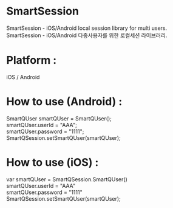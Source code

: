 # SmartSession

SmartSession - iOS/Android local session library for multi users.    
SmartSession - iOS/Android 다중사용자를 위한 로컬세션 라이브러리.     

# Platform :    
iOS / Android 

# How to use (Android) :    

  SmartQUser smartQUser = SmartQUser();   
  smartQUser.userId = "AAA";    
  smartQUser.password = "1111";   
  SmartQSession.setSmartQUser(smartQUser);   

# How to use (iOS) :   

  var smartQUser = SmartQSession.SmartQUser()   
  smartQUser.userId = "AAA"   
  smartQUser.password = "1111"   
  SmartQSession.setSmartQUser(smartQUser);   
  
  
  
